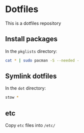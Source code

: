 # Dotfiles
This is a dotfiles repository

## Install packages
In the `pkglists` directory:
```sh
cat * | sudo pacman -S --needed -
```

## Symlink dotfiles
In the `dot` directory:
```sh
stow *
```

## etc
Copy `etc` files into `/etc/`
